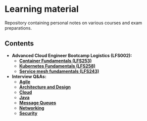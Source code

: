 # Learning material
Repository containing personal notes on various courses and exam preparations.

## Contents

- **Advanced Cloud Engineer Bootcamp Logistics (LFS002):**
  - **[Container Fundamentals (LFS253)](./container-fundamentals/notebook.md)**
  - **[Kubernetes Fundamentals (LFS258)](./k8s-fundamentals/notebook.md)**
  - **[Service mesh fundamentals (LFS243)](./service-mesh-fundamentals/notebook.md)**
- **Interview Q&As:**
  - **[Agile](./interviews/agile.md)**
  - **[Architecture and Design](./interviews/architecture_and_design.md)**
  - **[Cloud](./interviews/cloud.md)**
  - **[Java](./interviews/java.md)**
  - **[Message Queues](./interviews/message_queues.md)**
  - **[Networking](./interviews/networking.md)**
  - **[Security](./interviews/security.md)**
